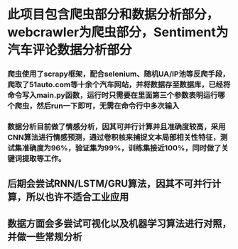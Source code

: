 # 此项目包含爬虫部分和数据分析部分，webcrawler为爬虫部分，Sentiment为汽车评论数据分析部分
### 爬虫使用了scrapy框架，配合selenium、随机UA/IP池等反爬手段，爬取了51auto.com等十余个汽车网站，并将数据存至数据库，已经将命令写入main.py函数，运行时只需要在里面第三个参数表明运行哪个爬虫，然后run一下即可，无需在命令行中多次输入
###  数据分析目前做了情感分析，因其可并行计算并且准确度较高，采用CNN算法进行情感预测，通过卷积核来捕捉文本局部相关性特征，测试集准确度为96%，验证集为99%，训练集接近100%，同时做了关键词提取等工作。

## 后期会尝试RNN/LSTM/GRU算法，因其不可并行计算，所以也许不适合工业应用
## 数据方面会多尝试可视化以及机器学习算法进行对照，并做一些常规分析

